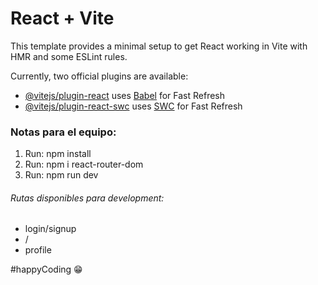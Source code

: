 # React + Vite

This template provides a minimal setup to get React working in Vite with HMR and some ESLint rules.

Currently, two official plugins are available:

- [@vitejs/plugin-react](https://github.com/vitejs/vite-plugin-react/blob/main/packages/plugin-react/README.md) uses [Babel](https://babeljs.io/) for Fast Refresh
- [@vitejs/plugin-react-swc](https://github.com/vitejs/vite-plugin-react-swc) uses [SWC](https://swc.rs/) for Fast Refresh

### Notas para el equipo:
<ol>
    <li>Run: npm install</li>
    <li>Run: npm i react-router-dom</li>
    <li>Run: npm run dev</li>
</ol>

<h6>Rutas disponibles para development:</h6>
<ul>
    <li>login/signup</li>
    <li>/</li>
    <li>profile</li>
</ul>

#happyCoding 😁
